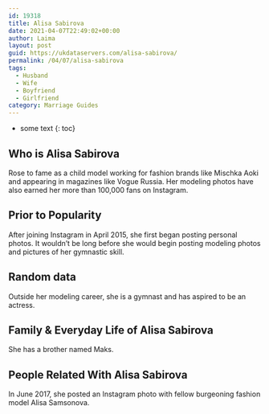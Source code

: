 ```yaml
---
id: 19318
title: Alisa Sabirova
date: 2021-04-07T22:49:02+00:00
author: Laima
layout: post
guid: https://ukdataservers.com/alisa-sabirova/
permalink: /04/07/alisa-sabirova
tags:
  - Husband
  - Wife
  - Boyfriend
  - Girlfriend
category: Marriage Guides
---
```


* some text
{: toc}


## Who is Alisa Sabirova
                  
                  
                  
Rose to fame as a child model working for fashion brands like Mischka Aoki and appearing in magazines like Vogue Russia. Her modeling photos have also earned her more than 100,000 fans on Instagram. 
                  
              
            
              
            
                
                
                
## Prior to Popularity
                  
                  
                  
After joining Instagram in April 2015, she first began posting personal photos. It wouldn&#8217;t be long before she would begin posting modeling photos and pictures of her gymnastic skill. 
                  
              
            
              
            
                
                
                
## Random data
                  
                  
                  
Outside her modeling career, she is a gymnast and has aspired to be an actress. 
                  
              
            
              
            
                
                
                
## Family & Everyday Life of Alisa Sabirova
                  
                  
                  
She has a brother named Maks. 
                  
              
            
              
            
                
                
                
## People Related With Alisa Sabirova
                  
                  
                  
In June 2017, she posted an Instagram photo with fellow burgeoning fashion model Alisa Samsonova. 
                  
              
            
              
            
                
              
            
              
              
            
            
              
            
          
          
          